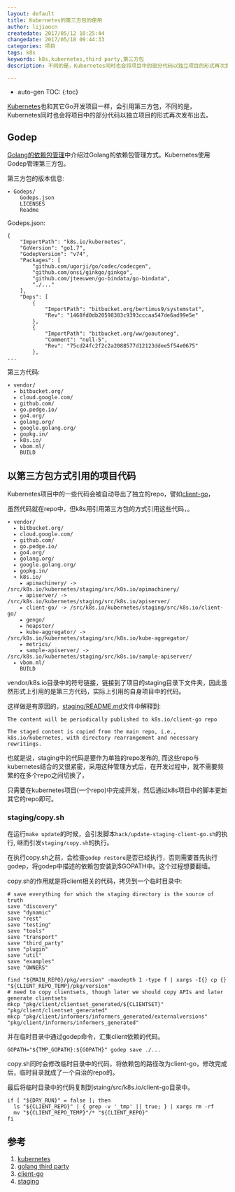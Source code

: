 ```yaml
---
layout: default
title: Kubernetes的第三方包的使用
author: lijiaocn
createdate: 2017/05/12 10:25:44
changedate: 2017/05/18 09:44:33
categories: 项目
tags: k8s
keywords: k8s,kubernetes,third party,第三方包
description: 不同的是，Kubernetes同时也会将项目中的部分代码以独立项目的形式再次发布出去。

---
```


* auto-gen TOC:
{:toc}

[Kubernetes][1]也和其它Go开发项目一样，会引用第三方包，不同的是，Kubernetes同时也会将项目中的部分代码以独立项目的形式再次发布出去。

## Godep

[Golang的依赖包管理][2]中介绍过Golang的依赖包管理方式。Kubernetes使用Godep管理第三方包。

第三方包的版本信息:

	▾ Godeps/
	    Godeps.json
	    LICENSES
	    Readme

Godeps.json:

	{
		"ImportPath": "k8s.io/kubernetes",
		"GoVersion": "go1.7",
		"GodepVersion": "v74",
		"Packages": [
			"github.com/ugorji/go/codec/codecgen",
			"github.com/onsi/ginkgo/ginkgo",
			"github.com/jteeuwen/go-bindata/go-bindata",
			"./..."
		],
		"Deps": [
			{
				"ImportPath": "bitbucket.org/bertimus9/systemstat",
				"Rev": "1468fd0db20598383c9393cccaa547de6ad99e5e"
			},
			{
				"ImportPath": "bitbucket.org/ww/goautoneg",
				"Comment": "null-5",
				"Rev": "75cd24fc2f2c2a2088577d12123ddee5f54e0675"
			},
	...

第三方代码:

	▾ vendor/
	  ▸ bitbucket.org/
	  ▸ cloud.google.com/
	  ▸ github.com/
	  ▸ go.pedge.io/
	  ▸ go4.org/
	  ▸ golang.org/
	  ▸ google.golang.org/
	  ▸ gopkg.in/
	  ▸ k8s.io/
	  ▸ vbom.ml/
	    BUILD

## 以第三方包方式引用的项目代码


Kubernetes项目中的一些代码会被自动导出了独立的repo，譬如[client-go][3]，

虽然代码就在repo中，但k8s用引用第三方包的方式引用这些代码，。

	▾ vendor/
	  ▸ bitbucket.org/
	  ▸ cloud.google.com/
	  ▸ github.com/
	  ▸ go.pedge.io/
	  ▸ go4.org/
	  ▸ golang.org/
	  ▸ google.golang.org/
	  ▸ gopkg.in/
	  ▾ k8s.io/
	    ▸ apimachinery/ -> /src/k8s.io/kubernetes/staging/src/k8s.io/apimachinery/
	    ▸ apiserver/ -> /src/k8s.io/kubernetes/staging/src/k8s.io/apiserver/
	    ▸ client-go/ -> /src/k8s.io/kubernetes/staging/src/k8s.io/client-go/
	    ▸ gengo/
	    ▸ heapster/
	    ▸ kube-aggregator/ -> /src/k8s.io/kubernetes/staging/src/k8s.io/kube-aggregator/
	    ▸ metrics/
	    ▸ sample-apiserver/ -> /src/k8s.io/kubernetes/staging/src/k8s.io/sample-apiserver/
	  ▸ vbom.ml/
	    BUILD

vendor/k8s.io目录中的符号链接，链接到了项目的staging目录下文件夹，因此虽然形式上引用的是第三方代码，实际上引用的自身项目中的代码。

这样做是有原因的，[staging/README.md][4]文件中解释到:

	The content will be periodically published to k8s.io/client-go repo
	
	The staged content is copied from the main repo, i.e., k8s.io/kubernetes, with directory rearrangement and necessary rewritings. 

也就是说，staging中的代码是要作为单独的repo发布的, 而这些repo与kubernetes结合的又很紧密，采用这种管理方式后，在开发过程中，就不需要频繁的在多个repo之间切换了，

只需要在kubernetes项目(一个repo)中完成开发，然后通过k8s项目中的脚本更新其它的repo即可。

### staging/copy.sh

在运行`make update`的时候，会引发脚本`hack/update-staging-client-go.sh`的执行, 继而引发`staging/copy.sh`的执行。

在执行copy.sh之前，会检查`godep restore`是否已经执行，否则需要首先执行godep，将godep中描述的依赖包安装到$GOPATH中。这个过程想要翻墙。

copy.sh的作用就是将client相关的代码，拷贝到一个临时目录中:
	
	# save everything for which the staging directory is the source of truth
	save "discovery"
	save "dynamic"
	save "rest"
	save "testing"
	save "tools"
	save "transport"
	save "third_party"
	save "plugin"
	save "util"
	save "examples"
	save "OWNERS"
	
	find "${MAIN_REPO}/pkg/version" -maxdepth 1 -type f | xargs -I{} cp {} "${CLIENT_REPO_TEMP}/pkg/version"
	# need to copy clientsets, though later we should copy APIs and later generate clientsets
	mkcp "pkg/client/clientset_generated/${CLIENTSET}" "pkg/client/clientset_generated"
	mkcp "pkg/client/informers/informers_generated/externalversions" "pkg/client/informers/informers_generated"

并在临时目录中通过godep命令，汇集client依赖的代码。

	GOPATH="${TMP_GOPATH}:${GOPATH}" godep save ./...

copy.sh同时会修改临时目录中的代码，将依赖包的路径改为client-go，修改完成后，临时目录就成了一个自治的repo的。

最后将临时目录中的代码复制到staing/src/k8s.io/client-go目录中。

	if [ "${DRY_RUN}" = false ]; then
	  ls "${CLIENT_REPO}" | { grep -v '_tmp' || true; } | xargs rm -rf
	  mv "${CLIENT_REPO_TEMP}"/* "${CLIENT_REPO}"
	fi

## 参考

1. [kubernetes][1]
2. [golang third party][2]
3. [client-go][3]
4. [staging][4]

[1]: https://github.com/kubernetes/kubernetes "kubernetes" 
[2]: http://www.lijiaocn.com/2016/01/14/Golang-third-party.html "Golang third party"
[3]: https://github.com/kubernetes/client-go "client-go"
[4]: https://github.com/kubernetes/kubernetes/tree/master/staging "staging"
